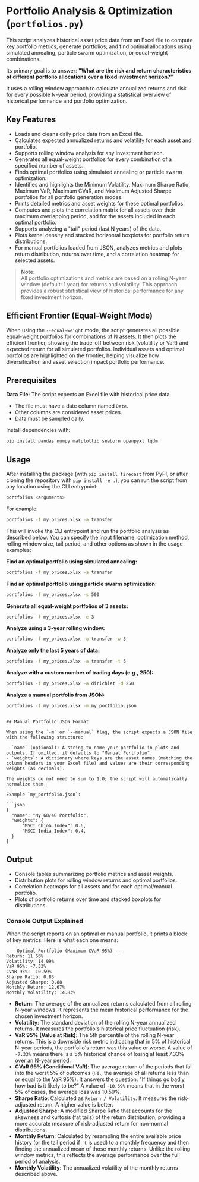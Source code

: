 # Portfolio Analysis & Optimization (`portfolios.py`)

This script analyzes historical asset price data from an Excel file to compute
key portfolio metrics, generate portfolios, and find optimal allocations using
simulated annealing, particle swarm optimization, or equal-weight combinations.

Its primary goal is to answer: **"What are the risk and return characteristics
of different portfolio allocations over a fixed investment horizon?"**

It uses a rolling window approach to calculate annualized returns and risk for
every possible N-year period, providing a statistical overview of historical
performance and portfolio optimization.

## Key Features

- Loads and cleans daily price data from an Excel file.
- Calculates expected annualized returns and volatility for each asset and portfolio.
- Supports rolling window analysis for any investment horizon.
- Generates all equal-weight portfolios for every combination of a specified number of assets.
- Finds optimal portfolios using simulated annealing or particle swarm optimization.
- Identifies and highlights the Minimum Volatility, Maximum Sharpe Ratio, Maximum VaR,
  Maximum CVaR, and Maximum Adjusted Sharpe portfolios for all portfolio generation modes.
- Prints detailed metrics and asset weights for these optimal portfolios.
- Computes and plots the correlation matrix for all assets over their maximum overlapping period,
  and for the assets included in each optimal portfolio.
- Supports analyzing a "tail" period (last N years) of the data.
- Plots kernel density and stacked horizontal boxplots for portfolio return distributions.
- For manual portfolios loaded from JSON, analyzes metrics and plots return distribution,
  returns over time, and a correlation heatmap for selected assets.

> **Note:**  
> All portfolio optimizations and metrics are based on a rolling N-year
> window (default: 1 year) for returns and volatility. This approach
> provides a robust statistical view of historical performance for any
> fixed investment horizon.

## Efficient Frontier (Equal-Weight Mode)

When using the `--equal-weight` mode, the script generates all possible
equal-weight portfolios for combinations of N assets. It then plots the
efficient frontier, showing the trade-off between risk (volatility or VaR)
and expected return for all simulated portfolios. Individual assets and
optimal portfolios are highlighted on the frontier, helping visualize how
diversification and asset selection impact portfolio performance.

## Prerequisites

**Data File:** The script expects an Excel file with historical price data.

- The file must have a date column named `Date`.
- Other columns are considered asset prices.
- Data must be sampled daily.

Install dependencies with:

```bash
pip install pandas numpy matplotlib seaborn openpyxl tqdm
```

## Usage

After installing the package (with `pip install firecast` from PyPI, or after
cloning the repository with `pip install -e .`), you can run the script from
any location using the CLI entrypoint:

```bash
portfolios <arguments>
```

For example:

```bash
portfolios -f my_prices.xlsx -a transfer
```

This will invoke the CLI entrypoint and run the portfolio analysis as described below.
You can specify the input filename, optimization method, rolling window size, tail period, and other options as shown in the usage examples:

**Find an optimal portfolio using simulated annealing:**

```bash
portfolios -f my_prices.xlsx -a transfer
```

**Find an optimal portfolio using particle swarm optimization:**

```bash
portfolios -f my_prices.xlsx -s 500
```

**Generate all equal-weight portfolios of 3 assets:**

```bash
portfolios -f my_prices.xlsx -e 3
```

**Analyze using a 3-year rolling window:**

```bash
portfolios -f my_prices.xlsx -a transfer -w 3
```

**Analyze only the last 5 years of data:**

```bash
portfolios -f my_prices.xlsx -a transfer -t 5
```

**Analyze with a custom number of trading days (e.g., 250):**

```bash
portfolios -f my_prices.xlsx -a dirichlet -d 250
```

**Analyze a manual portfolio from JSON:**

```bash
portfolios -f my_prices.xlsx -m my_portfolio.json
```

```

## Manual Portfolio JSON Format

When using the `-m` or `--manual` flag, the script expects a JSON file with the following structure:

- `name` (optional): A string to name your portfolio in plots and outputs. If omitted, it defaults to "Manual Portfolio".
- `weights`: A dictionary where keys are the asset names (matching the column headers in your Excel file) and values are their corresponding weights (as decimals).

The weights do not need to sum to 1.0; the script will automatically normalize them.

Example `my_portfolio.json`:

```json
{
  "name": "My 60/40 Portfolio",
  "weights": {
      "MSCI China Index": 0.6,
      "MSCI India Index": 0.4,
  }
}
```

## Output

- Console tables summarizing portfolio metrics and asset weights.
- Distribution plots for rolling window returns and optimal portfolios.
- Correlation heatmaps for all assets and for each optimal/manual portfolio.
- Plots of portfolio returns over time and stacked boxplots for distributions.

### Console Output Explained

When the script reports on an optimal or manual portfolio, it prints a block of key metrics. Here is what each one means:

```
--- Optimal Portfolio (Maximum CVaR 95%) ---
Return: 11.66%
Volatility: 14.09%
VaR 95%: -7.33%
CVaR 95%: -10.59%
Sharpe Ratio: 0.83
Adjusted Sharpe: 0.88
Monthly Return: 12.67%
Monthly Volatility: 14.83%
```

- **Return**: The average of the annualized returns calculated from all rolling N-year windows. It represents the mean historical performance for the chosen investment horizon.
- **Volatility**: The standard deviation of the rolling N-year annualized returns. It measures the portfolio's historical price fluctuation (risk).
- **VaR 95% (Value at Risk)**: The 5th percentile of the rolling N-year returns. This is a downside risk metric indicating that in 5% of historical N-year periods, the portfolio's return was this value or worse. A value of `-7.33%` means there is a 5% historical chance of losing at least 7.33% over an N-year period.
- **CVaR 95% (Conditional VaR)**: The average return of the periods that fall into the worst 5% of outcomes (i.e., the average of all returns less than or equal to the VaR 95%). It answers the question: "If things go badly, how bad is it likely to be?" A value of `-10.59%` means that in the worst 5% of cases, the average loss was 10.59%.
- **Sharpe Ratio**: Calculated as `Return / Volatility`. It measures the risk-adjusted return. A higher value is better.
- **Adjusted Sharpe**: A modified Sharpe Ratio that accounts for the skewness and kurtosis (fat tails) of the return distribution, providing a more accurate measure of risk-adjusted return for non-normal distributions.
- **Monthly Return**: Calculated by resampling the entire available price history (or the tail period if `-t` is used) to a monthly frequency and then finding the annualized mean of those monthly returns. Unlike the rolling window metrics, this reflects the average performance over the full period of analysis.
- **Monthly Volatility**: The annualized volatility of the monthly returns described above.
